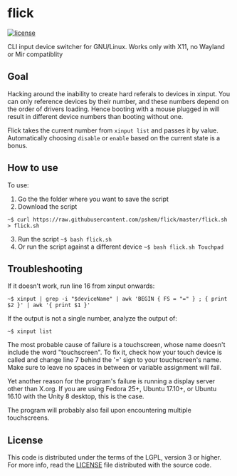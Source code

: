 flick
=======

[![license](https://img.shields.io/badge/license-LGPLv3-brightgreen.svg)](/LICENSE)

CLI input device switcher for GNU/Linux. Works only with X11, no Wayland or Mir compatiblity

## Goal
Hacking around the inability to create hard referals to devices in xinput. You can only reference devices by their number, and these numbers depend on the order of drivers loading. Hence booting with a mouse plugged in will result in different device numbers than booting without one. 

Flick takes the current number from `xinput list` and passes it by value. Automatically choosing `disable` or `enable` based on the current state is a bonus.

## How to use
To use:
1. Go the the folder where you want to save the script
2. Download the script 
``` 
~$ curl https://raw.githubusercontent.com/pshem/flick/master/flick.sh > flick.sh
```
3. Run the script ``` ~$ bash flick.sh ```
4. Or run the script against a different device 
``` ~$ bash flick.sh Touchpad ```

## Troubleshooting
If it doesn't work, run line 16 from xinput onwards:
```
~$ xinput | grep -i "$deviceName" | awk 'BEGIN { FS = "=" } ; { print $2 }' | awk '{ print $1 }'
```
If the output is not a single number, analyze the output of:
```
~$ xinput list
```
The most probable cause of failure is a touchscreen, whose name doesn't include the word "touchscreen". To fix it, check how your touch device is called and change line 7 behind the '=' sign to your touchscreen's name. Make sure to leave no spaces in between or variable assignment will fail.

Yet another reason for the program's failure is running a display server other than X.org. If you are using Fedora 25+, Ubuntu 17.10+, or Ubuntu 16.10 with the Unity 8 desktop, this is the case.

The program will probably also fail upon encountering multiple touchscreens.

## License
This code is distributed under the terms of the LGPL, version 3 or higher. For more info, read the
[LICENSE][license] file distributed with the source code.

[license]: /LICENSE.MD
